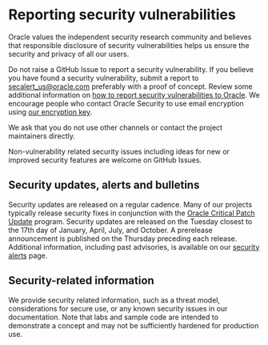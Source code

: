 # Reporting security vulnerabilities

Oracle values the independent security research community and believes that
responsible disclosure of security vulnerabilities helps us ensure the security
and privacy of all our users.

Do not raise a GitHub Issue to report a security vulnerability. If you
believe you have found a security vulnerability, submit a report to
[secalert_us@oracle.com][1] preferably with a proof of concept. Review
some additional information on [how to report security vulnerabilities to Oracle][2].
We encourage people who contact Oracle Security to use email encryption using
[our encryption key][3].

We ask that you do not use other channels or contact the project maintainers
directly.

Non-vulnerability related security issues including ideas for new or improved
security features are welcome on GitHub Issues.

## Security updates, alerts and bulletins

Security updates are released on a regular cadence. Many of our projects
typically release security fixes in conjunction with the
[Oracle Critical Patch Update][3] program. Security updates are released on the
Tuesday closest to the 17th day of January, April, July, and October. A prerelease
announcement is published on the Thursday preceding each release. Additional
information, including past advisories, is available on our [security alerts][4]
page.

## Security-related information

We provide security related information, such as a threat model, considerations
for secure use, or any known security issues in our documentation. Note
that labs and sample code are intended to demonstrate a concept and may not be
sufficiently hardened for production use.

[1]: mailto:secalert_us@oracle.com
[2]: https://www.oracle.com/corporate/security-practices/assurance/vulnerability/reporting.html
[3]: https://www.oracle.com/security-alerts/encryptionkey.html
[4]: https://www.oracle.com/security-alerts/
